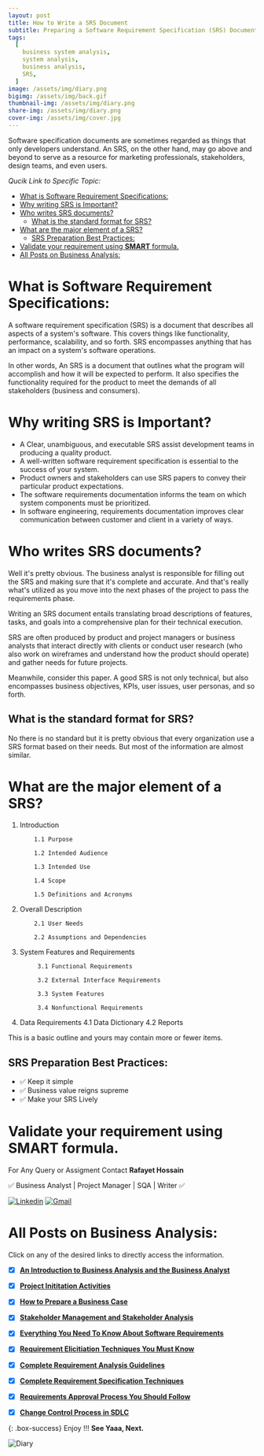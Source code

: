 ```yaml
---
layout: post
title: How to Write a SRS Document
subtitle: Preparing a Software Requirement Specification (SRS) Document That Works
tags:
  [
    business system analysis,
    system analysis,
    business analysis,
    SRS,
  ]
image: /assets/img/diary.png
bigimg: /assets/img/back.gif
thumbnail-img: /assets/img/diary.png
share-img: /assets/img/diary.png
cover-img: /assets/img/cover.jpg
---
```

Software specification documents are sometimes regarded as things that only developers understand. An SRS, on the other hand, may go above and beyond to serve as a resource for marketing professionals, stakeholders, design teams, and even users. 

_Qucik Link to Specific Topic:_

- [What is Software Requirement Specifications:](#what-is-software-requirement-specifications)
- [Why writing SRS is Important?](#why-writing-srs-is-important)
- [Who writes SRS documents?](#who-writes-srs-documents)
  - [What is the standard format for SRS?](#what-is-the-standard-format-for-srs)
- [What are the major element of a SRS?](#what-are-the-major-element-of-a-srs)
  - [SRS Preparation Best Practices:](#srs-preparation-best-practices)
- [Validate your requirement using **SMART** formula.](#validate-your-requirement-using-smart-formula)
- [All Posts on Business Analysis:](#all-posts-on-business-analysis)

# What is Software Requirement Specifications:

A software requirement specification (SRS) is a document that describes all aspects of a system's software. This covers things like functionality, performance, scalability, and so forth. SRS encompasses anything that has an impact on a system's software operations.

In other words, An SRS  is a document that outlines what the program will accomplish and how it will be expected to perform. It also specifies the functionality required for the product to meet the demands of all stakeholders (business and consumers).


# Why writing SRS is Important?

- A Clear, unambiguous, and executable SRS assist development teams in producing a quality product. 
- A well-written software requirement specification is essential to the success of your system.
- Product owners and stakeholders can use SRS papers to convey their particular product expectations.
- The software requirements documentation informs the team on which system components must be prioritized.
- In software engineering, requirements documentation improves clear communication between customer and client in a variety of ways.

# Who writes SRS documents?

Well it's pretty obvious. The business analyst is responsible for filling out the SRS and making sure that it's complete and accurate. And that's really what's utilized as you move into the next phases of the project to pass the requirements phase.


Writing an SRS document entails translating broad descriptions of features, tasks, and goals into a comprehensive plan for their technical execution.

SRS are often produced by product and project managers or business analysts that interact directly with clients or conduct user research (who also work on wireframes and understand how the product should operate) and gather needs for future projects.

Meanwhile, consider this paper. A good SRS is not only technical, but also encompasses business objectives, KPIs, user issues, user personas, and so forth.

## What is the standard format for SRS?
No there is no standard but it is pretty obvious that every organization use a SRS format based on their needs. But most of the information are almost similar.


# What are the major element of a SRS?

1. Introduction

           1.1 Purpose

           1.2 Intended Audience

           1.3 Intended Use

           1.4 Scope

           1.5 Definitions and Acronyms

2. Overall Description

           2.1 User Needs

           2.2 Assumptions and Dependencies

3. System Features and Requirements

            3.1 Functional Requirements

            3.2 External Interface Requirements

            3.3 System Features

            3.4 Nonfunctional Requirements
4. Data Requirements
            4.1 Data Dictionary 
            4.2 Reports
  

This is a basic outline and yours may contain more or fewer items.


## SRS Preparation Best Practices:
 - ✅ Keep it simple
 - ✅ Business value reigns supreme
 - ✅ Make your SRS Lively

# Validate your requirement using **SMART** formula.






For Any Query or Assigment Contact 
**Rafayet Hossain**

✅ Business Analyst | Project Manager | SQA | Writer ✅


[![Linkedin](https://img.shields.io/badge/-LinkedIn-blue?style=flat&logo=Linkedin&logoColor=white)](https://www.linkedin.com/in/rafayethossain/)
[![Gmail](https://img.shields.io/badge/-Gmail-c14438?style=flat&logo=Gmail&logoColor=white)](mailto:rafayet13@gmail.com)




 
# All Posts on Business Analysis:  

Click on any of the desired links to directly access the information.

- [x]  [**An Introduction to Business Analysis and the Business Analyst**](https://rafayethossain.github.io/2019-01-22-Introduction-to-Business-Analysis/)
- [x]  [**Project Inititation Activities**](https://rafayethossain.github.io/2019-02-21-Project-Initiation-Business-Analysis-Activities/)
- [x]  [**How to Prepare a Business Case**](https://rafayethossain.github.io/2019-02-25-How-to-Prepare-Business-Case-Business-Analyst/)
- [x]  [**Stakeholder Management and Stakeholder Analysis**](https://rafayethossain.github.io/2019-02-27-Stakeholder-Management-Business-Analyst/)  
- [x]  [**Everything You Need To Know About Software Requirements**](https://rafayethossain.github.io/2019-03-03-What-is-Software-Requirements/)
- [x]  [**Requirement Elicitiation Techniques You Must Know**](https://rafayethossain.github.io/2019-03-30-Requirement-Elicitation-Complete-Guidelines/)
- [x]  [**Complete Requirement Analysis Guidelines**](https://rafayethossain.github.io/2019-04-04-Requirement-Analysis-Guidelines/)
- [x]  [**Complete Requirement Specification Techniques**](https://rafayethossain.github.io/2019-05-01-Requirement-Specification-Techniques/)
- [x]  [**Requirements Approval Process You Should Follow**](https://rafayethossain.github.io/2019-06-06-Requirement-Approval-Process/)
- [x]  [**Change Control Process in SDLC**](https://rafayethossain.github.io/2019-07-07-Change-Control-Process-in-SDLC/)


{: .box-success}
Enjoy !!!
**See Yaaa, Next.**

![Diary](/assets/img/diary.png "Diary")
